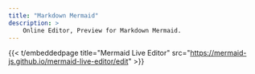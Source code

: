 ```yaml
---
title: "Markdown Mermaid"
description: >
    Online Editor, Preview for Markdown Mermaid.
---
```


{{< t/embeddedpage title="Mermaid Live Editor" src="https://mermaid-js.github.io/mermaid-live-editor/edit" >}}
